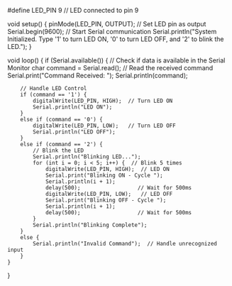 #define LED_PIN 9  // LED connected to pin 9

void setup() {
    pinMode(LED_PIN, OUTPUT);  // Set LED pin as output
    Serial.begin(9600);        // Start Serial communication
    Serial.println("System Initialized. Type '1' to turn LED ON, '0' to turn LED OFF, and '2' to blink the LED.");
}

void loop() {
    if (Serial.available()) {      // Check if data is available in the Serial Monitor
        char command = Serial.read();  // Read the received command
        Serial.print("Command Received: ");
        Serial.println(command);

        // Handle LED Control
        if (command == '1') {
            digitalWrite(LED_PIN, HIGH);  // Turn LED ON
            Serial.println("LED ON");
        } 
        else if (command == '0') {
            digitalWrite(LED_PIN, LOW);   // Turn LED OFF
            Serial.println("LED OFF");
        } 
        else if (command == '2') {
            // Blink the LED
            Serial.println("Blinking LED...");
            for (int i = 0; i < 5; i++) {  // Blink 5 times
                digitalWrite(LED_PIN, HIGH);  // LED ON
                Serial.print("Blinking ON - Cycle ");
                Serial.println(i + 1);
                delay(500);                  // Wait for 500ms
                digitalWrite(LED_PIN, LOW);   // LED OFF
                Serial.print("Blinking OFF - Cycle ");
                Serial.println(i + 1);
                delay(500);                  // Wait for 500ms
            }
            Serial.println("Blinking Complete");
        } 
        else {
            Serial.println("Invalid Command");  // Handle unrecognized input
        }
    }
}
